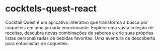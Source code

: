 # cocktels-quest-react
Cocktail Quest é um aplicativo interativo que transforma a busca por coquetéis em uma jornada emocionante. Explore uma vasta coleção de receitas, descubra novas combinações de sabores e crie suas próprias listas personalizadas de bebidas favoritas. Uma aventura de descoberta para entusiastas de coquetéis.
